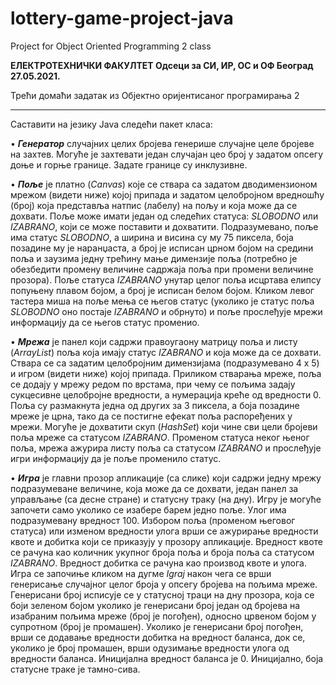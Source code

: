 # lottery-game-project-java
Project for Object Oriented Programming 2 class



<b>ЕЛЕКТРОТЕХНИЧКИ ФАКУЛТЕТ
Одсеци за СИ, ИР, ОС и ОФ Београд 27.05.2021.</b>

Трећи домаћи задатак из
Објектно оријентисаног програмирања 2


<hr>



Саставити на језику Java следећи пакет класа:

• <b><i>Генератор</i></b> случајних целих бројева генерише случајне целе бројеве на захтев. Могуће је 
захтевати један случајан цео број у задатом опсегу доње и горње границе. Задате границе су 
инклузивне.

• <b><i>Поље</i></b> је платно (<i>Canvas</i>) које се ствара са задатом дводимензионом мрежом (видети ниже)
којој припада и задатом целобројном вредношћу (број) која представља натпис (лабелу) на 
пољу и која може да се дохвати. Поље може имати један од следећих статуса: <i>SLOBODNO</i> или 
<i>IZABRANO</i>, који се може поставити и дохватити. Подразумевано, поље има статус <i>SLOBODNO</i>,
а ширина и висина су му 75 пиксела, боја позадине му је наранџаста, а број је исписан црном 
бојом на средини поља и заузима једну трећину мање димензије поља (потребно је обезбедити 
промену величине садржаја поља при промени величине прозора). Поље статуса <i>IZABRANO</i>
унутар целог поља исцртава елипсу попуњену плавом бојом, а број је исписан белом бојом.
Кликом левог тастера миша на поље мења се његов статус (уколико је статус поља <i>SLOBODNO</i>
оно постаје <i>IZABRANO</i> и обрнуто) и поље прослеђује мрежи информацију да се његов статус
променио.

• <b><i>Мрежа</i></b> је панел који садржи правоугаону матрицу поља и листу (<i>ArrayList</i>) поља која имају 
статус <i>IZABRANO</i> и која може да се дохвати. Ствара се са задатим целобројним димензијама
(подразумевано 4 х 5) и игром (видети ниже) којој припада. Приликом стварања мреже, поља се 
додају у мрежу редом по врстама, при чему се пољима задају сукцесивне целобројне вредности, 
а нумерација креће од вредности 0. Поља су размакнута једна од других за 3 пиксела, а боја 
позадине мреже је црна, тако да се постигне ефекат поља распоређених у мрежи. Могуће је 
дохватити скуп (<i>HashSet</i>) који чине сви цели бројеви поља мреже са статусом <i>IZABRANO</i>.
Променом статуса неког њеног поља, мрежа ажурира листу поља са статусом <i>IZABRANO</i> и
прослеђује игри информацију да је поље променило статус.

• <b><i>Игра</i></b> је главни прозор апликације (са слике) који садржи једну мрежу подразумеване величине, 
која може да се дохвати, један панел за управљање (са десне стране) и статусну траку (на дну). 
Игру је могуће започети само уколико се изабере барем једно поље. Улог има подразумевану 
вредност 100. Избором поља (променом његовог статуса) или изменом вредности улога врши се 
ажурирање вредности квоте и добитка који се приказују у прозору апликације. Вредност квоте 
се рачуна као количник укупног броја поља и броја поља са статусом <i>IZABRANO</i>. Вредност 
добитка се рачуна као производ квоте и улога. Игра се започиње кликом на дугме <i>Igraj</i> након 
чега се врши генерисање случајног целог броја у опсегу 
бројева на пољима мреже. Генерисани број исписује се у 
статусној траци на дну прозора, која се боји зеленом бојом 
уколико је генерисани број један од бројева на изабраним 
пољима мреже (број је погођен), односно црвеном бојом у 
супротном (број је промашен). Уколико је генерисани број 
погођен, врши се додавање вредности добитка на вредност 
баланса, док се, уколико је број промашен, врши одузимање 
вредности улога од вредности баланса. Иницијална вредност 
баланса је 0. Иницијално, боја статусне траке је тамно-сива.
